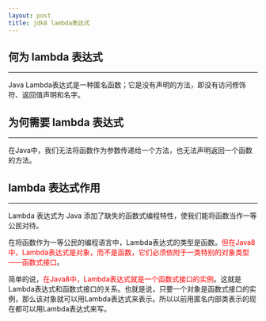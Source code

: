 ```yaml
---
layout: post
title: jdk8 lambda表达式
---
```


## 何为 lambda 表达式
----------------------------------------
Java Lambda表达式是一种匿名函数；它是没有声明的方法，即没有访问修饰符、返回值声明和名字。

## 为何需要 lambda 表达式
----------------------------------------
在Java中，我们无法将函数作为参数传递给一个方法，也无法声明返回一个函数的方法。

## lambda 表达式作用
----------------------------------------
Lambda 表达式为 Java 添加了缺失的函数式编程特性，使我们能将函数当作一等公民对待。

在将函数作为一等公民的编程语言中，Lambda表达式的类型是函数。<font color="#FF0000">但在Java8中，Lambda表达式是对象，而不是函数，它们必须依附于一类特别的对象类型——函数式接口</font>。

简单的说，<font color="#FF0000">在Java8中，Lambda表达式就是一个函数式接口的实例</font>。这就是Lambda表达式和函数式接口的关系。也就是说，只要一个对象是函数式接口的实例，那么该对象就可以用Lambda表达式来表示。所以以前用匿名内部类表示的现在都可以用Lambda表达式来写。